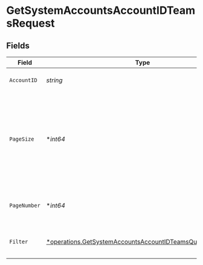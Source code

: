 # GetSystemAccountsAccountIDTeamsRequest


## Fields

| Field                                                                                                                                     | Type                                                                                                                                      | Required                                                                                                                                  | Description                                                                                                                               | Example                                                                                                                                   |
| ----------------------------------------------------------------------------------------------------------------------------------------- | ----------------------------------------------------------------------------------------------------------------------------------------- | ----------------------------------------------------------------------------------------------------------------------------------------- | ----------------------------------------------------------------------------------------------------------------------------------------- | ----------------------------------------------------------------------------------------------------------------------------------------- |
| `AccountID`                                                                                                                               | *string*                                                                                                                                  | :heavy_check_mark:                                                                                                                        | ID of the system account.                                                                                                                 |                                                                                                                                           |
| `PageSize`                                                                                                                                | **int64*                                                                                                                                  | :heavy_minus_sign:                                                                                                                        | The maximum number of items to include per page. The last page of a collection may include fewer items.                                   | 10                                                                                                                                        |
| `PageNumber`                                                                                                                              | **int64*                                                                                                                                  | :heavy_minus_sign:                                                                                                                        | Determines which page of the entities to retrieve.                                                                                        | 1                                                                                                                                         |
| `Filter`                                                                                                                                  | [*operations.GetSystemAccountsAccountIDTeamsQueryParamFilter](../../models/operations/getsystemaccountsaccountidteamsqueryparamfilter.md) | :heavy_minus_sign:                                                                                                                        | Filter teams returned in the response.                                                                                                    |                                                                                                                                           |
